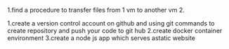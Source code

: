1.find a procedure to transfer files from 1 vm to another vm
2.

1.create a version control account on github and using git commands to create repository and push your code to git hub
2.create docker container environment
3.create a node js app which serves astatic website
